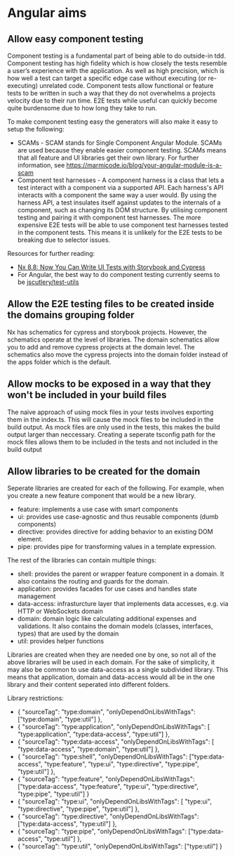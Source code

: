 # Angular aims

## Allow easy component testing

Component testing is a fundamental part of being able to do outside-in tdd. Component testing has high fidelity which is how closely the tests resemble a user’s experience with the application. As well as high precision, which is how well a test can target a specific edge case without executing (or re-executing) unrelated code. Component tests allow functional or feature tests to be written in such a way that they do not overwhelms a projects velocity due to their run time. E2E tests while useful can quickly become quite burdensome due to how long they take to run.

To make component testing easy the generators will also make it easy to setup the following:
 - SCAMs - SCAM stands for Single Component Angular Module. SCAMs are used because they enable easier component testing. SCAMs means that all feature and UI libraries get their own library. For further information, see https://marmicode.io/blog/your-angular-module-is-a-scam
 - Component test harnesses - A component harness is a class that lets a test interact with a component via a supported API. Each harness's API interacts with a component the same way a user would. By using the harness API, a test insulates itself against updates to the internals of a component, such as changing its DOM structure. By utilising component testing and pairing it with component test harnesses. The more expensive E2E tests will be able to use component test harnesses tested in the component tests. This means it is unlikely for the E2E tests to be breaking due to selector issues.

Resources for further reading:
 - [Nx 8.8: Now You Can Write UI Tests with Storybook and Cypress](https://blog.nrwl.io/ui-testing-with-storybook-and-nx-4b86975224c)
 - For Angular, the best way to do component testing currently seems to be [jscutlery/test-utils](https://github.com/jscutlery/test-utils)

## Allow the E2E testing files to be created inside the domains grouping folder

Nx has schematics for cypress and storybook projects. However, the schematics operate at the level of libraries. The domain schematics allow you to add and remove cypress projects at the domain level. The schematics also move the cypress projects into the domain folder instead of the apps folder which is the default.

## Allow mocks to be exposed in a way that they won't be included in your build files

The naive approach of using mock files in your tests involves exporting them in the index.ts. This will cause the mock files to be included in the build output. As mock files are only used in the tests, this makes the build output larger than neccessary. Creating a seperate tsconfig path for the mock files allows them to be included in the tests and not included in the build output

## Allow libraries to be created for the domain

Seperate libraries are created for each of the following. For example, when you create a new feature component that would be a new library.

 - feature: implements a use case with smart components
 - ui: provides use case-agnostic and thus reusable components (dumb components)
 - directive: provides directive for adding behavior to an existing DOM element.
 - pipe: provides pipe for transforming values in a template expression. 

The rest of the libraries can contain multiple things:
 - shell: provides the parent or wrapper feature component in a domain. It also contains the routing and guards for the domain.
 - application: provides facades for use cases and handles state management 
 - data-access: infrasturcture layer that implements data accesses, e.g. via HTTP or WebSockets
domain
 - domain: domain logic like calculating additional expenses and validations. It also contains the domain models (classes, interfaces, types) that are used by the domain 
 - util: provides helper functions

Libraries are created when they are needed one by one, so not all of the above libraries will be used in each domain. For the sake of simplicity, it may also be common to use data-access as a single subdivided library. This means that application, domain and data-access would all be in the one library and their content seperated into different folders. 

Library restrictions:

 - { "sourceTag": "type:domain", "onlyDependOnLibsWithTags": ["type:domain", "type:util"] },
-  { "sourceTag": "type:application", "onlyDependOnLibsWithTags": [ "type:application", "type:data-access", "type:util"] },
 - { "sourceTag": "type:data-access", "onlyDependOnLibsWithTags": [ "type:data-access", "type:domain", "type:util"] },
 - { "sourceTag": "type:shell", "onlyDependOnLibsWithTags": ["type:data-access", "type:feature", "type:ui", "type:directive", "type:pipe", "type:util"] },
 - { "sourceTag": "type:feature", "onlyDependOnLibsWithTags": ["type:data-access", "type:feature", "type:ui", "type:directive", "type:pipe", "type:util"] }
 - { "sourceTag": "type:ui", "onlyDependOnLibsWithTags": [ "type:ui", "type:directive", "type:pipe", "type:util"] },
 - { "sourceTag": "type:directive", "onlyDependOnLibsWithTags": ["type:data-access", "type:util"] },
 - { "sourceTag": "type:pipe", "onlyDependOnLibsWithTags": ["type:data-access", "type:util"] },
 - { "sourceTag": "type:util", "onlyDependOnLibsWithTags": ["type:util"] }
